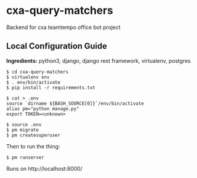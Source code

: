 # cxa-query-matchers
Backend for cxa teamtempo office bot project

## Local Configuration Guide

**Ingredients:** python3, django, django rest framework, virtualenv, postgres

    $ cd cxa-query-matchers
    $ virtualenv env
    $ . env/bin/activate
    $ pip install -r requirements.txt
    
    $ cat > .env
    source `dirname ${BASH_SOURCE[0]}`/env/bin/activate
    alias pm="python manage.py"
    export TOKEN=<unknown>

    $ source .env
    $ pm migrate
    $ pm createsuperuser

Then to run the thing:

    $ pm runserver

Runs on http://localhost:8000/

